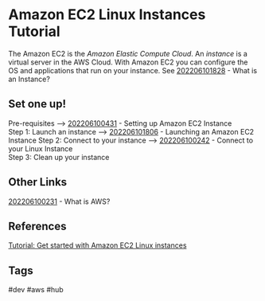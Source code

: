 # Amazon EC2 Linux Instances Tutorial

The Amazon EC2 is the *Amazon Elastic Compute Cloud*. An *instance* is a virtual server in the AWS Cloud. With Amazon EC2 you can configure the OS and applications that run on your instance. See [202206101828](../202206101828) - What is an Instance?

## Set one up!
Pre-requisites --> [202206100431](../202206100431) - Setting up Amazon EC2 Instance  
Step 1: Launch an instance --> [202206101806](../202206101806) - Launching an Amazon EC2 Instance
Step 2: Connect to your instance --> [202206100242](../202206100242) - Connect to your Linux Instance  
Step 3: Clean up your instance

## Other Links
[202206100231](../202206100231) - What is AWS?


## References
[Tutorial: Get started with Amazon EC2 Linux instances](https://docs.aws.amazon.com/AWSEC2/latest/UserGuide/EC2_GetStarted.html)  

## Tags
#dev #aws #hub
